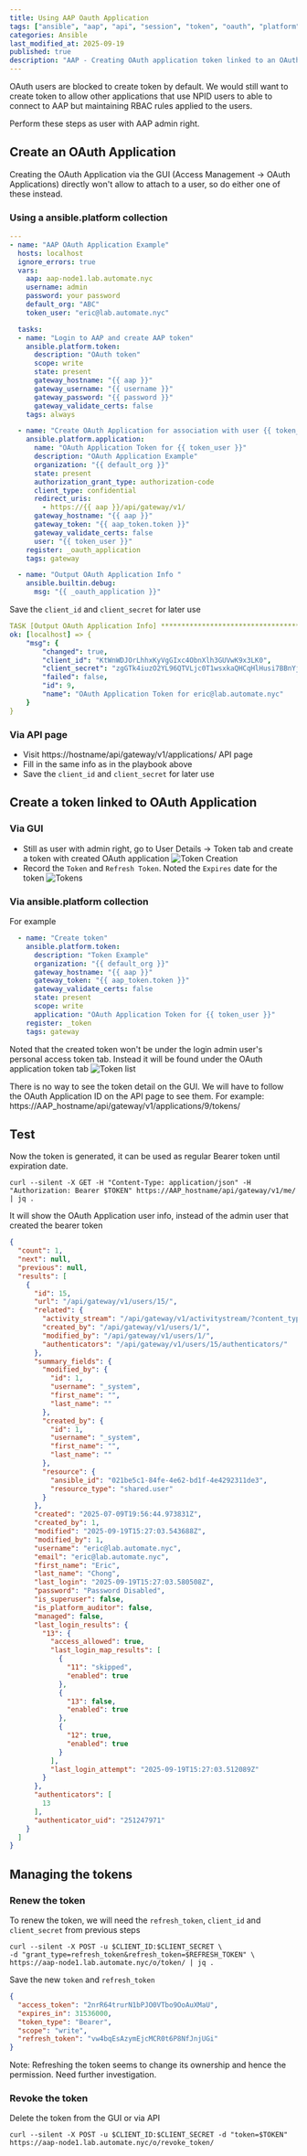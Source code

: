 ```yaml
---
title: Using AAP Oauth Application
tags: ["ansible", "aap", "api", "session", "token", "oauth", "platform" ]
categories: Ansible
last_modified_at: 2025-09-19
published: true
description: "AAP - Creating OAuth application token linked to an OAuth user"
---
```


OAuth users are blocked to create token by default.  We would still want to create token to allow other applications that use NPID users to able to connect to AAP but maintaining RBAC rules applied to the users.

Perform these steps as user with AAP admin right.

## Create an OAuth Application
Creating the OAuth Application via the GUI (Access Management -> OAuth Applications) directly won't allow to attach to a user, so do either one of these instead.
### Using a ansible.platform collection
```yaml
---
- name: "AAP OAuth Application Example"
  hosts: localhost
  ignore_errors: true
  vars:
    aap: aap-node1.lab.automate.nyc
    username: admin
    password: your password
    default_org: "ABC"
    token_user: "eric@lab.automate.nyc"

  tasks:
  - name: "Login to AAP and create AAP token"
    ansible.platform.token:
      description: "OAuth token"
      scope: write
      state: present
      gateway_hostname: "{{ aap }}"
      gateway_username: "{{ username }}"
      gateway_password: "{{ password }}"
      gateway_validate_certs: false
    tags: always

  - name: "Create OAuth Application for association with user {{ token_user }}"
    ansible.platform.application:
      name: "OAuth Application Token for {{ token_user }}"
      description: "OAuth Application Example"
      organization: "{{ default_org }}"
      state: present
      authorization_grant_type: authorization-code
      client_type: confidential
      redirect_uris:
        - https://{{ aap }}/api/gateway/v1/
      gateway_hostname: "{{ aap }}"
      gateway_token: "{{ aap_token.token }}"
      gateway_validate_certs: false
      user: "{{ token_user }}"
    register: _oauth_application
    tags: gateway

  - name: "Output OAuth Application Info "
    ansible.builtin.debug:
      msg: "{{ _oauth_application }}"
```

Save the `client_id` and `client_secret` for later use
```yaml
TASK [Output OAuth Application Info] ***************************************************************************************************
ok: [localhost] => {
    "msg": {
        "changed": true,
        "client_id": "KtWnWDJOrLhhxKyVgGIxc4ObnXlh3GUVwK9x3LK0",
        "client_secret": "zgGTk4iuzO2YL96QTVLjc0T1wsxkaQHCqHlHusi7BBnYjRXXMTMlXqzHVWrEXmpZWLVI3YNsfMmkISwniH2srvxS7bo46ClZCJrd4B2TU8OOtt4ZgQqpZebQrbN1at4q",
        "failed": false,
        "id": 9,
        "name": "OAuth Application Token for eric@lab.automate.nyc"
    }
}
```

### Via API page
* Visit https://hostname/api/gateway/v1/applications/ API page
* Fill in the same info as in the playbook above
* Save the `client_id` and `client_secret` for later use

## Create a token linked to OAuth Application
### Via GUI
* Still as user with admin right, go to User Details -> Token tab and create a token with created OAuth application ![Token Creation](/assets/images/2025/2025-09-19-oauth-applications-token-1.jpg)
* Record the `Token` and `Refresh Token`.  Noted the `Expires` date for the token ![Tokens](/assets/images/2025/2025-09-19-oauth-applications-token-2.jpg)

### Via ansible.platform collection
For example
```yaml
  - name: "Create token"
    ansible.platform.token:
      description: "Token Example"
      organization: "{{ default_org }}"
      gateway_hostname: "{{ aap }}"
      gateway_token: "{{ aap_token.token }}"
      gateway_validate_certs: false
      state: present
      scope: write
      application: "OAuth Application Token for {{ token_user }}"
    register: _token
    tags: gateway
```

Noted that the created token won't be under the login admin user's personal access token tab.  Instead it will be found under the OAuth application token tab ![Token list](/assets/images/2025/2025-09-19-oauth-applications-token-3.jpg)

There is no way to see the token detail on the GUI.  We will have to follow the OAuth Application ID on the API page to see them.  For example: https://AAP_hostname/api/gateway/v1/applications/9/tokens/

## Test
Now the token is generated, it can be used as regular Bearer token until expiration date.
```shell
curl --silent -X GET -H "Content-Type: application/json" -H "Authorization: Bearer $TOKEN" https://AAP_hostname/api/gateway/v1/me/ | jq .
```
It will show the OAuth Application user info, instead of the admin user that created the bearer token
```json
{
  "count": 1,
  "next": null,
  "previous": null,
  "results": [
    {
      "id": 15,
      "url": "/api/gateway/v1/users/15/",
      "related": {
        "activity_stream": "/api/gateway/v1/activitystream/?content_type=1&object_id=15",
        "created_by": "/api/gateway/v1/users/1/",
        "modified_by": "/api/gateway/v1/users/1/",
        "authenticators": "/api/gateway/v1/users/15/authenticators/"
      },
      "summary_fields": {
        "modified_by": {
          "id": 1,
          "username": "_system",
          "first_name": "",
          "last_name": ""
        },
        "created_by": {
          "id": 1,
          "username": "_system",
          "first_name": "",
          "last_name": ""
        },
        "resource": {
          "ansible_id": "021be5c1-84fe-4e62-bd1f-4e4292311de3",
          "resource_type": "shared.user"
        }
      },
      "created": "2025-07-09T19:56:44.973831Z",
      "created_by": 1,
      "modified": "2025-09-19T15:27:03.543688Z",
      "modified_by": 1,
      "username": "eric@lab.automate.nyc",
      "email": "eric@lab.automate.nyc",
      "first_name": "Eric",
      "last_name": "Chong",
      "last_login": "2025-09-19T15:27:03.580508Z",
      "password": "Password Disabled",
      "is_superuser": false,
      "is_platform_auditor": false,
      "managed": false,
      "last_login_results": {
        "13": {
          "access_allowed": true,
          "last_login_map_results": [
            {
              "11": "skipped",
              "enabled": true
            },
            {
              "13": false,
              "enabled": true
            },
            {
              "12": true,
              "enabled": true
            }
          ],
          "last_login_attempt": "2025-09-19T15:27:03.512089Z"
        }
      },
      "authenticators": [
        13
      ],
      "authenticator_uid": "251247971"
    }
  ]
}
```
## Managing the tokens
### Renew the token
To renew the token, we will need the `refresh_token`, `client_id` and `client_secret` from previous steps
```shell
curl --silent -X POST -u $CLIENT_ID:$CLIENT_SECRET \
-d "grant_type=refresh_token&refresh_token=$REFRESH_TOKEN" \
https://aap-node1.lab.automate.nyc/o/token/ | jq .
```
Save the new `token` and `refresh_token`
```json
{
  "access_token": "2nrR64trurN1bPJO0VTbo9OoAuXMaU",
  "expires_in": 31536000,
  "token_type": "Bearer",
  "scope": "write",
  "refresh_token": "vw4bqEsAzymEjcMCR0t6P8NfJnjUGi"
}
```
Note: Refreshing the token seems to change its ownership and hence the permission.  Need further investigation.

### Revoke the token
Delete the token from the GUI or via API
```shell
curl --silent -X POST -u $CLIENT_ID:$CLIENT_SECRET -d "token=$TOKEN" https://aap-node1.lab.automate.nyc/o/revoke_token/
```